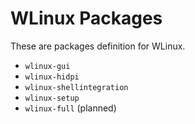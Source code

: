 # WLinux Packages

These are packages definition for WLinux. 

- `wlinux-gui`
- `wlinux-hidpi`
- `wlinux-shellintegration`
- `wlinux-setup`
- `wlinux-full` (planned)
